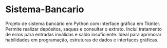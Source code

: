 # Sistema-Bancario
Projeto de sistema bancário em Python com interface gráfica em Tkinter. Permite realizar depósitos, saques e consultar o extrato. Inclui tratamento de erros para entradas inválidas e saldo insuficiente. Ideal para aprimorar habilidades em programação, estruturas de dados e interfaces gráficas.
